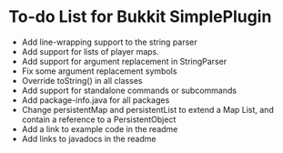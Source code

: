 # To-do List for Bukkit SimplePlugin

* Add line-wrapping support to the string parser
* Add support for lists of player maps.
* Add support for argument replacement in StringParser
* Fix some argument replacement symbols
* Override toString() in all classes
* Add support for standalone commands or subcommands
* Add package-info.java for all packages
* Change persistentMap and persistentList to extend a Map List, and contain a reference to a PersistentObject
* Add a link to example code in the readme
* Add links to javadocs in the readme

